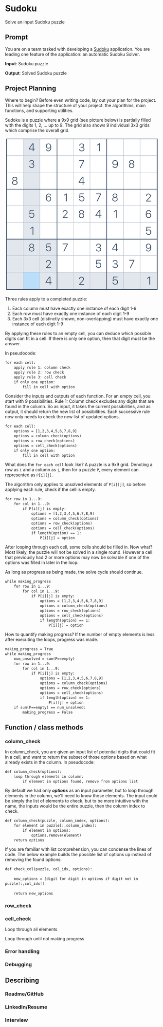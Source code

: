 # Sudoku
Solve an input Sudoku puzzle

## Prompt

You are on a team tasked with developing a [Sudoku](https://en.wikipedia.org/wiki/Sudoku) application. You are leading one feature of the application: an automatic Sudoku Solver.

**Input**: Sudoku puzzle

**Output**: Solved Sudoku puzzle

## Project Planning

Where to begin? Before even writing code, lay out your plan for the project. This will help shape the structure of your project: the algorithms, main functions, and supporting utilities.

Sudoku is a puzzle where a 9x9 grid (see picture below) is partially filled with the digits 1, 2, ... up to 9. The grid also shows 9 individual 3x3 grids which comprise the overall grid. 

![](\easy_sudoku.PNG)

Three rules apply to a completed puzzle:
1. Each column must have exactly one instance of each digit 1-9
2. Each row must have exactly one instance of each digit 1-9
3. Each 3x3 cell (distinctly shown, non-overlapping) must have exactly one instance of each digit 1-9

By applying these rules to an empty cell, you can deduce which possible digits can fit in a cell. If there is only one option, then that digit must be the answer.

In pseudocode:

```
for each cell:
    apply rule 1: column check
    apply rule 2: row check
    apply rule 3: cell check
    if only one option:
        fill in cell with option
```

Consider the inputs and outputs of each function. For an empty cell, you start with 9 possibilities. Rule 1: Column check excludes any digits that are found in the column. So as input, it takes the current possibilities, and as output, it should return the new list of possibilities. Each successive rule now only needs to check the new list of updated options.

```
for each cell:
    options = [1,2,3,4,5,6,7,8,9]
    options = column_check(options)
    options = row_check(options)
    options = cell_check(options)
    if only one option:
        fill in cell with option
```

What does the ```for each cell``` look like? A puzzle is a 9x9 grid. Denoting a row as ```i``` and a column as ```j```, then for a puzzle ```P```, every element can represented as ```P[i][j]```.

The algorithm only applies to unsolved elements of ```P[i][j]```, so before applying each rule, check if the cell is empty.

```
for row in 1...9:
    for col in 1...9:
        if P[i][j] is empty:
            options = [1,2,3,4,5,6,7,8,9]
            options = column_check(options)
            options = row_check(options)
            options = cell_check(options)
            if length(option) == 1:
                P[i][j] = option
```

After looping through each cell, some cells should be filled in. Now what? Most likely, the puzzle will not be solved in a single round. However a cell that previously had 2 or more options may now be solvable if one of the options was filled in later in the loop.

As long as progress as being made, the solve cycle should continue. 

```
while making_progress
    for row in 1...9:
        for col in 1...9:
            if P[i][j] is empty:
                options = [1,2,3,4,5,6,7,8,9]
                options = column_check(options)
                options = row_check(options)
                options = cell_check(options)
                if length(option) == 1:
                    P[i][j] = option
```

How to quantify making progress? If the number of empty elements is less after executing the loops, progress was made.

```
making_progress = True
while making_progress
    num_unsolved = sum(P==empty)
    for row in 1...9:
        for col in 1...9:
            if P[i][j] is empty:
                options = [1,2,3,4,5,6,7,8,9]
                options = column_check(options)
                options = row_check(options)
                options = cell_check(options)
                if length(option) == 1:
                    P[i][j] = option
    if sum(P==empty) == num_unsolved:
        making_progress = False

```

## Function / class methods

### column_check

In column_check, you are given an input list of potential digits that could fit in a cell, and want to return the subset of those options based on what already exists in the column. In pseudocode:

```
def column_check(options):
    loop through elements in column:
        if element in options found, remove from options list

```

By default we had only ***options*** as an input parameter, but to loop through elements in the column, we'll need to know those elements. The input could be simply the list of elements to check, but to be more intuitive with the name, the inputs would be the entire puzzle, then the column index to check.

```
def column_check(puzzle, column_index, options):
    for element in puzzle[:,column_index]:
        if element in options:
            options.remove(element)
    return options

```

If you are familiar with list comprehension, you can condense the lines of code. The below example builds the possible list of options up instead of removing the found options:

```
def check_col(puzzle, col_idx, options):
    
    new_options = [digit for digit in options if digit not in puzzle[:,col_idx]] 
    
    return new_options
```

### row_check

### cell_check

Loop through all elements

Loop through until not making progress

### Error handling

### Debugging

## Describing

### Readme/GitHub

### LinkedIn/Resume

### Interview
